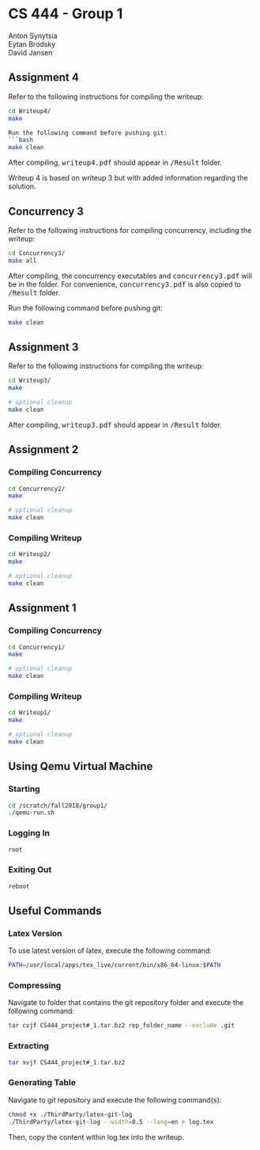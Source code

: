 # CS 444 - Group 1

Anton Synytsia<br/>
Eytan Brodsky<br/>
David Jansen<br/>


## Assignment 4
Refer to the following instructions for compiling the writeup:
```bash
cd Writeup4/
make

Run the following command before pushing git:
```bash
make clean
```

After compiling, <tt>writeup4.pdf</tt> should appear in <tt>/Result</tt> folder.

Writeup 4 is based on writeup 3 but with added information regarding the solution.


## Concurrency 3
Refer to the following instructions for compiling concurrency, including the writeup:
```bash
cd Concurrency3/
make all
```
After compiling, the concurrency executables and <tt>concurrency3.pdf</tt> will be in the folder. For convenience, <tt>concurrency3.pdf</tt> is also copied to <tt>/Result</tt> folder.

Run the following command before pushing git:
```bash
make clean
```


## Assignment 3
Refer to the following instructions for compiling the writeup:
```bash
cd Writeup3/
make

# optional cleanup
make clean
```
After compiling, <tt>writeup3.pdf</tt> should appear in <tt>/Result</tt> folder.


## Assignment 2
### Compiling Concurrency
```bash
cd Concurrency2/
make

# optional cleanup
make clean
```

### Compiling Writeup
```bash
cd Writeup2/
make

# optional cleanup
make clean
```


## Assignment 1
### Compiling Concurrency
```bash
cd Concurrency1/
make

# optional cleanup
make clean
```

### Compiling Writeup
```bash
cd Writeup1/
make

# optional cleanup
make clean
```

## Using Qemu Virtual Machine
### Starting
```bash
cd /scratch/fall2018/group1/
./qemu-run.sh
```
### Logging In
```bash
root
```
### Exiting Out
```bash
reboot
```


## Useful Commands
### Latex Version
To use latest version of latex, execute the following command:
```bash
PATH=/usr/local/apps/tex_live/current/bin/x86_64-linux:$PATH
```

### Compressing
Navigate to folder that contains the git repository folder and execute the following command:
```bash
tar cvjf CS444_project#_1.tar.bz2 rep_folder_name --exclude .git
```
### Extracting
```bash
tar xvjf CS444_project#_1.tar.bz2
```

### Generating Table
Navigate to git repository and execute the following command(s):
```bash
chmod +x ./ThirdParty/latex-git-log
./ThirdParty/latex-git-log --width=8.5 --lang=en > log.tex

```
Then, copy the content within log.tex into the writeup.
